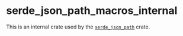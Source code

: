 # serde_json_path_macros_internal

This is an internal crate used by the [`serde_json_path`][sjp] crate.

[sjp]: https://crates.io/crates/serde_json_path